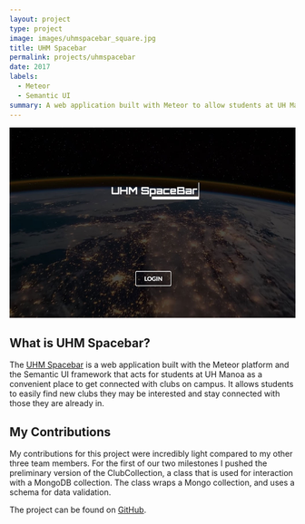 ```yaml
---
layout: project
type: project
image: images/uhmspacebar_square.jpg
title: UHM Spacebar 
permalink: projects/uhmspacebar
date: 2017 
labels:
  - Meteor
  - Semantic UI
summary: A web application built with Meteor to allow students at UH Manoa a convenient place to get connected to clubs on campus.
---
```


<img class="ui centered large image" src="/images/uhmspacebar.jpg">

## What is UHM Spacebar?

The [UHM Spacebar](http://uhmspacebar.meteorapp.com/) is a web application built with the Meteor platform and the Semantic UI framework that acts for students at UH Manoa as a convenient place to get connected with clubs on campus. It allows students to easily find new clubs they may be interested and stay connected with those they are already in.

## My Contributions

My contributions for this project were incredibly light compared to my other three team members. For the first of our two milestones I pushed the preliminary version of the ClubCollection, a class that is used for interaction with a MongoDB collection. The class wraps a Mongo collection, and uses a schema for data validation.

The project can be found on [GitHub](https://uhmspacebar.github.io/).
